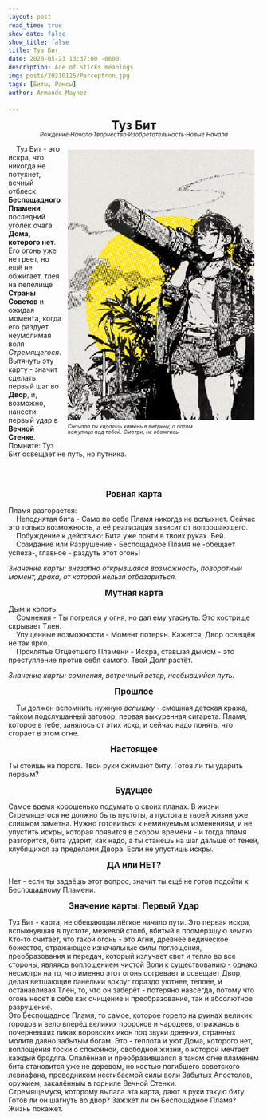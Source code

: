 ```yaml
---
layout: post
read_time: true
show_date: false
show_title: false
title: Туз Бит  
date: 2020-05-23 13:37:00 -0600
description: Ace of Sticks meanings
img: posts/20210125/Perceptron.jpg 
tags: [Биты, Рамсы]
author: Armando Maynez

---
```

<style>
   p.dline {
    line-height: 0.9;
   }
     </style>
<p style="text-align: center;" class="dline"><big><big><big><b>Туз Бит</b></big></big></big><br>
<small><i>Рождение·Начало·Творчество·Изобретательность·Новые Начала</i></small></p>


<div style="float: right; margin: 10px;">
  <img src="./assets/img/posts/stock/yellow.png" alt="Description" width="375" />
  <p style="margin: 5px 0; font-size: 0.9em; line-height: 0.85;"><small><i>Сначала ты кидаешь камень в витрину, а потом  <br> вся улица под тобой. Смотри, не обожгись.</i></small></p>
</div>

<!-- Подпись форматируется лайнбрейками -->

&nbsp;&nbsp;&nbsp;&nbsp;Туз Бит - это искра, что никогда не потухнет, вечный отблеск <b>Беспощадного Пламени</b>, последний уголёк очага <b>Дома, которого нет</b>. Его огонь уже не греет, но ещё не обжигает, тлея на пепелище <b>Страны Советов</b> и ожидая момента, когда его раздует неумолимая воля <i>Стремящегося</i>. Вытянуть эту карту - значит сделать первый шаг во <b>Двор</b>, и, возможно, нанести первый удар в <b>Вечной Стенке</b>. Помните: Туз Бит освещает не путь, но путника. 


   

<!-- Текст выше не длиннее этого + выравнивание -->

<br>
<br>

<p style="text-align: center;"><big><b>Ровная карта</b></big></p>

  Пламя разгорается: <br>
&nbsp;&nbsp;&nbsp;&nbsp;Неподнятая бита - Само по себе Пламя никогда не вспыхнет. Сейчас это только возможность, а её реализация зависит от вопрошающего. <br>
&nbsp;&nbsp;&nbsp;&nbsp;Побуждение к действию: Бита уже почти в твоих руках. Бей.<br>
&nbsp;&nbsp;&nbsp;&nbsp;Созидание или Разрушение - Беспощадное Пламя не -обещает успеха-, главное - раздуть этот огонь! <br>

<i>Значение карты: внезапно открывшаяся возможность, поворотный момент, драка, от которой нельзя отбазариться. </i>

<p style="text-align: center;"><big><b>Мутная карта</b></big></p>

Дым и копоть: <br>
&nbsp;&nbsp;&nbsp;&nbsp;Сомнения - Ты погрелся у огня, но дал ему угаснуть. Это кострище скрывает Тлен. <br>
&nbsp;&nbsp;&nbsp;&nbsp;Упущенные возможности - Момент потерян. Кажется, Двор освещён не так ярко. <br>
&nbsp;&nbsp;&nbsp;&nbsp;Проклятье Отцветшего Пламени - Искра, ставшая дымом - это преступление против себя самого. Твой Долг растёт. <br>

<i>Значение карты: сомнения, встречный ветер, несбывшийся путь. </i>
 

<p style="text-align: center;"><big><b>Прошлое</b></big></p>

&nbsp;&nbsp;&nbsp;&nbsp;Ты должен вспомнить нужную <i>вспышку</i> - смешная детская кража, тайком подслушанный заговор, первая выкуренная сигарета. Пламя, которое в тебе, занялось от этих искр, и сейчас надо понять, что сгорает в этом огне. 


<p style="text-align: center;"><big><b>Настоящее</b></big></p>

   Ты стоишь на пороге. Твои руки сжимают биту. Готов ли ты ударить первым?

<p style="text-align: center;"><big><b>Будущее</b></big></p>

   Самое время хорошенько подумать о своих планах. В жизни Стремящегося не должно быть пустоты, а пустота в твоей жизни уже слишком заметна. Нужно готовиться к неминуемым изменениям, и не упустить искры, которая появится в скором времени - и тогда пламя разгорится, бита ударит, как надо, а ты станешь на шаг дальше от теней, клубящихся за пределами Двора. Если не упустишь искры.
   
<p style="text-align: center;"><big><b>ДА или НЕТ?</b></big></p>

   Нет - если ты задаёшь этот вопрос, значит ты ещё не готов подойти к Беспощадному Пламени. 

   

<p style="text-align: center;"><big><b>Значение карты: Первый Удар</b></big></p>

   Туз Бит - карта, не обещающая лёгкое начало пути. Это первая искра, вспыхнувшая в пустоте, межевой столб, вбитый в промерзшую землю. Кто-то считает, что такой огонь - это Агни, древнее ведическое божество, отражающее изначальные силы поглощения, преобразования и передач, который излучает свет и тепло во все стороны, являясь воплощением чистой Воли к существованию - однако несмотря на то, что именно этот огонь согревает и освещает Двор, делая ветшающие панельки вокруг гораздо уютнее, теплее, и останавливая Тлен, то, что он заберёт - потеряно навсегда, потому что огонь несет в себе как очищение и преобразование, так и абсолютное разрушение. <br>
   Это Беспощадное Пламя, то самое, которое горело на руинах великих городов и вело вперёд великих пророков и чародеев, отражаясь в почерневших ликах воровских икон под звуки древних, странных молитв давно забытым богам. Это - теплота и уют Дома, которого нет, воплощения тоски о спокойной, свободной жизни, о которой мечтает каждый бродяга. Опалённая и преобразившаяся в таком огне пламенем бита становится уже не деревом, но костью погибшего советского левиафана, проводником несгибаемой силы воли Забытых Апостолов, оружием, закалённым в горниле Вечной Стенки. <br>
    Стремящемуся, которому выпала эта карта, дают в руки такую биту. Готов ли он шагнуть во двор? Зажжёт ли он Беспощадное Пламя? Жизнь покажет. 


 

